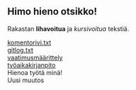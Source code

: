 ## Himo hieno otsikko!

Rakastan **lihavoitua** ja *kursivoitua* tekstiä.

[komentorivi.txt](https://github.com/Aaltonenn/ot-harjoitustyo/blob/master/laskarit/viikko1/komentorivi.txt)
\
[gitlog.txt](https://github.com/Aaltonenn/ot-harjoitustyo/blob/master/laskarit/viikko1/gitlog.txt)
\
[vaatimusmäärittely](https://github.com/Aaltonenn/ot-harjoitustyo/blob/master/dokumentaatio/vaatimusmaarittely.md)
\
[työaikakirjanpito](https://github.com/Aaltonenn/ot-harjoitustyo/blob/master/dokumentaatio/tyoaikakirjanpito.md)
\
Hienoa työtä minä!
\
Uusi muutos
